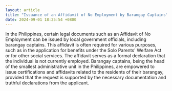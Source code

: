 ```yaml
---
layout: article
title: "Issuance of an Affidavit of No Employment by Barangay Captains"
date: 2024-09-01 18:25:54 +0800
---
```


<p>In the Philippines, certain legal documents such as an Affidavit of No Employment can be issued by local government officials, including barangay captains. This affidavit is often required for various purposes, such as in the application for benefits under the Solo Parents' Welfare Act or for other social services. The affidavit serves as a formal declaration that the individual is not currently employed. Barangay captains, being the head of the smallest administrative unit in the Philippines, are empowered to issue certifications and affidavits related to the residents of their barangay, provided that the request is supported by the necessary documentation and truthful declarations from the applicant.</p>